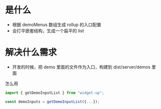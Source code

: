 # 是什么

- 根据 demoMenus 数组生成 rollup 的入口配置
- 会打平嵌套结构，生成一个扁平的 list

# 解决什么需求

- 开发的时候，把 demo 里面的文件作为入口，构建到 dist/server/demos 里面

怎么用

```ts
import { getDemoInputList } from "widget-up";

const demoInputs = getDemoInputList({...});
```
